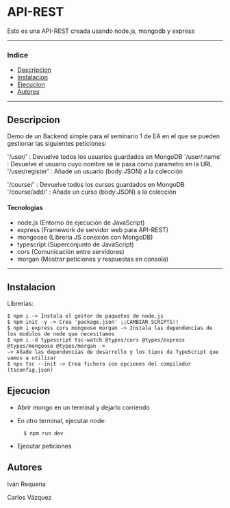 # API-REST

Esto es una API-REST creada usando node.js, mongodb y express 

---

### Indice

- [Descripcion](#descripcion)
- [Instalacion](#instalacion)
- [Ejecucion](#ejecucion)
- [Autores](#autores)

---

## Descripcion

Demo de un Backend simple para el seminario 1 de EA en el que se pueden gestionar las siguientes peticiones:

'/user/' : Devuelve todos los usuarios guardados en MongoDB
'/user/:name' : Devuelve el usuario cuyo nombre se le pasa como parametro en la URL
'/user/register' : Añade un usuario (body:JSON) a la colección 

'/course/' : Devuelve todos los cursos guardados en MongoDB
'/course/add/' : Añade un curso (body:JSON) a la colección

#### Tecnologias

- node.js (Entorno de ejecución de JavaScript)
- express (Framework de servidor web para API-REST)
- mongoose (Libreria JS conexión con MongoDB)
- typescript (Superconjunto de JavaScript)
- cors (Comunicación entre servidores)
- morgan (Mostrar peticiones y respuestas en consola)

---

## Instalacion

Librerias:

```
$ npm i -> Instala el gestor de paquetes de node.js
$ npm init -y -> Crea 'package.json' ¡¡CAMBIAR SCRIPTS!!
$ npm i express cors mongoose morgan -> Instala las dependencias de los modulos de node que necesitamos
$ npm i -d typescript tsc-watch @types/cors @types/express @types/mongoose @types/morgan ->
-> Añade las dependencias de desarrollo y los tipos de TypeScript que vamos a utilizar
$ npx tsc --init -> Crea fichero con opciones del compilador (tsconfig.json)

```

## Ejecucion

- Abrir mongo en un terminal y dejarlo corriendo
- En otro terminal, ejecutar node:
    
        $ npm run dev

- Ejecutar peticiones

## Autores

Iván Requena

Carlos Vázquez

